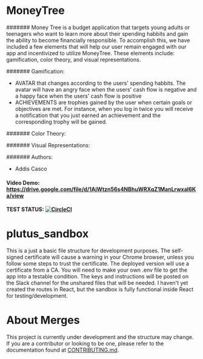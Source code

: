 # MoneyTree

####### Money Tree is a budget application that targets young adults or teenagers who want to learn more about their spending habbits and gain the ability to become financially responsible. To accomplish this, we have included a few elements that will help our user remain engaged with our app and incentivized to utilize MoneyTree. These elements include: gamification, color theory, and visual representations. 

####### Gamification:
- AVATAR that changes according to the users' spending habbits. The avatar will have an angry face when the users' cash flow is negative and a happy face when the users' cash flow is positive
- ACHIEVEMENTS are trophies gained by the user when certain goals or objectives are met. For instance, when you log in twice you will receive a notification that you just earned an achievement and the corresponding trophy will be gained. 

####### Color Theory: 


####### Visual Representations: 

####### Authors: 
- Addis Casco

#### Video Demo: https://drive.google.com/file/d/1AjWtzn56s4NBhuWRXqZ1ManLrwxaI6Ka/view 

#### TEST STATUS: [![CircleCI](https://circleci.com/gh/moneytrees/moneybags/tree/develop.svg?style=svg)](https://circleci.com/gh/moneytrees/moneybags/tree/develop)

# plutus_sandbox

This is a just a basic file structure for development purposes. The self-signed certificate will cause a warning in your Chrome browser, unless you follow some steps to trust the certificate. The deployed version will use a certificate from a CA. You will need to make your own .env file to get the app into a testable condition. The keys and instructions will be posted on the Slack channel for the unshared files that will be needed. I haven't yet created the routes in React, but the sandbox is fully functional inside React for testing/development.

# About Merges

This project is currently under development and the structure may change. If you are a contributor or looking to be one, please refer to the documentation found at [CONTRIBUTING.md](https://github.com/moneytrees/moneybags/blob/develop/CONTRIBUTING.md).
